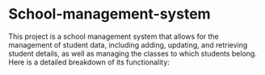 # School-management-system
This project is a  school management system that allows for the management of student data, including adding, updating, and retrieving student details, as well as managing the classes to which students belong. Here is a detailed breakdown of its functionality:
